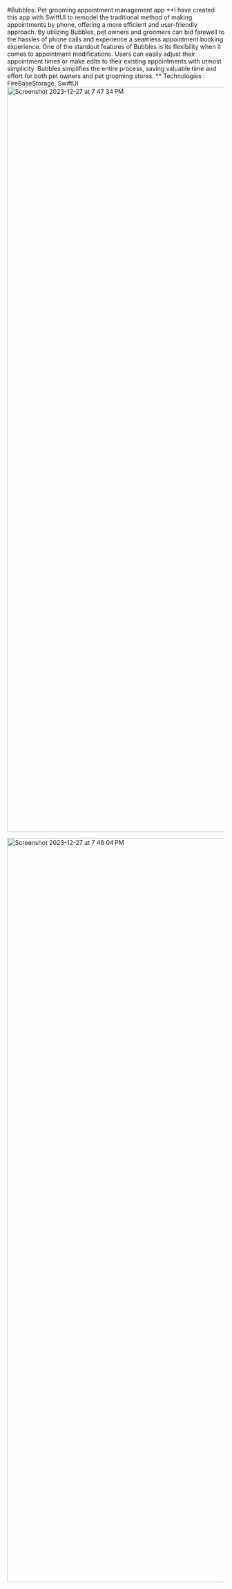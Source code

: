 #Bubbles: Pet grooming appointment management app
**I have created this app with SwiftUI to remodel the traditional method of making appointments by phone, offering a more efficient and user-friendly approach. By utilizing Bubbles, pet owners and groomers can bid farewell to the hassles of phone calls and experience a seamless appointment booking experience.
One of the standout features of Bubbles is its flexibility when it comes to appointment modifications. Users can easily adjust their appointment times or make edits to their existing appointments with utmost simplicity. Bubbles simplifies the entire process, saving valuable time and effort for both pet owners and pet grooming stores.
** Technologies : FireBaseStorage, SwiftUI
<img width="1727" alt="Screenshot 2023-12-27 at 7 47 34 PM" src="https://github.com/jessie-pastan/bubbles-mob/assets/116131795/31819d2d-2f76-4063-a483-eda55bf5a987">

<img width="1725" alt="Screenshot 2023-12-27 at 7 46 04 PM" src="https://github.com/jessie-pastan/bubbles-mob/assets/116131795/fefe3a4e-8474-4c2b-8578-23ca0f8cecce">
